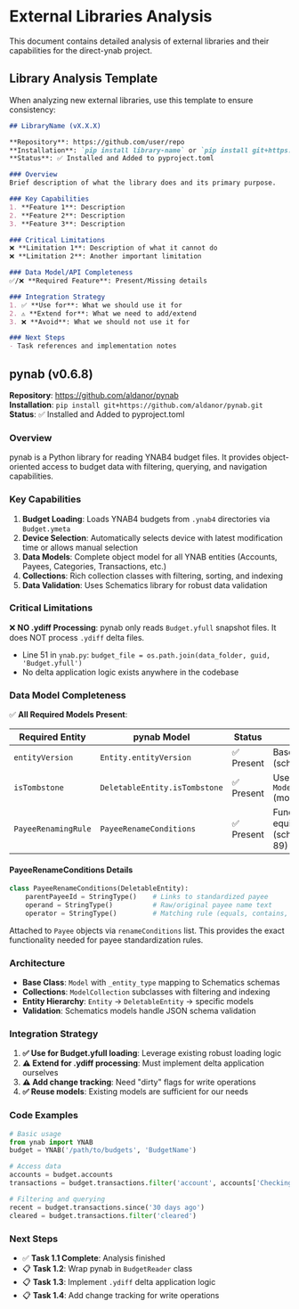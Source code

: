 # External Libraries Analysis

This document contains detailed analysis of external libraries and their capabilities for the direct-ynab project.

## Library Analysis Template

When analyzing new external libraries, use this template to ensure consistency:

```markdown
## LibraryName (vX.X.X)

**Repository**: https://github.com/user/repo
**Installation**: `pip install library-name` or `pip install git+https://...`
**Status**: ✅ Installed and Added to pyproject.toml

### Overview
Brief description of what the library does and its primary purpose.

### Key Capabilities
1. **Feature 1**: Description
2. **Feature 2**: Description
3. **Feature 3**: Description

### Critical Limitations
❌ **Limitation 1**: Description of what it cannot do
❌ **Limitation 2**: Another important limitation

### Data Model/API Completeness
✅/❌ **Required Feature**: Present/Missing details

### Integration Strategy
1. ✅ **Use for**: What we should use it for
2. ⚠️ **Extend for**: What we need to add/extend
3. ❌ **Avoid**: What we should not use it for

### Next Steps
- Task references and implementation notes
```

## pynab (v0.6.8)

**Repository**: https://github.com/aldanor/pynab  
**Installation**: `pip install git+https://github.com/aldanor/pynab.git`  
**Status**: ✅ Installed and Added to pyproject.toml

### Overview

pynab is a Python library for reading YNAB4 budget files. It provides object-oriented access to budget data with filtering, querying, and navigation capabilities.

### Key Capabilities

1. **Budget Loading**: Loads YNAB4 budgets from `.ynab4` directories via `Budget.ymeta`
2. **Device Selection**: Automatically selects device with latest modification time or allows manual selection
3. **Data Models**: Complete object model for all YNAB entities (Accounts, Payees, Categories, Transactions, etc.)
4. **Collections**: Rich collection classes with filtering, sorting, and indexing
5. **Data Validation**: Uses Schematics library for robust data validation

### Critical Limitations

❌ **NO .ydiff Processing**: pynab only reads `Budget.yfull` snapshot files. It does NOT process `.ydiff` delta files.
- Line 51 in `ynab.py`: `budget_file = os.path.join(data_folder, guid, 'Budget.yfull')`
- No delta application logic exists anywhere in the codebase

### Data Model Completeness

✅ **All Required Models Present**:

| Required Entity | pynab Model | Status | Notes |
|----------------|-------------|---------|--------|
| `entityVersion` | `Entity.entityVersion` | ✅ Present | Base entity field (schema.py:26) |
| `isTombstone` | `DeletableEntity.isTombstone` | ✅ Present | Used in `Model.is_valid` (models.py:57) |
| `PayeeRenamingRule` | `PayeeRenameConditions` | ✅ Present | Functionally equivalent (schema.py:85-89) |

#### PayeeRenameConditions Details

```python
class PayeeRenameConditions(DeletableEntity):
    parentPayeeId = StringType()    # Links to standardized payee
    operand = StringType()          # Raw/original payee name text  
    operator = StringType()         # Matching rule (equals, contains, etc.)
```

Attached to `Payee` objects via `renameConditions` list. This provides the exact functionality needed for payee standardization rules.

### Architecture

- **Base Class**: `Model` with `_entity_type` mapping to Schematics schemas
- **Collections**: `ModelCollection` subclasses with filtering and indexing
- **Entity Hierarchy**: `Entity` → `DeletableEntity` → specific models
- **Validation**: Schematics models handle JSON schema validation

### Integration Strategy

1. **✅ Use for Budget.yfull loading**: Leverage existing robust loading logic
2. **⚠️ Extend for .ydiff processing**: Must implement delta application ourselves
3. **⚠️ Add change tracking**: Need "dirty" flags for write operations
4. **✅ Reuse models**: Existing models are sufficient for our needs

### Code Examples

```python
# Basic usage
from ynab import YNAB
budget = YNAB('/path/to/budgets', 'BudgetName')

# Access data
accounts = budget.accounts
transactions = budget.transactions.filter('account', accounts['Checking'])

# Filtering and querying
recent = budget.transactions.since('30 days ago')
cleared = budget.transactions.filter('cleared')
```

### Next Steps

- ✅ **Task 1.1 Complete**: Analysis finished
- 📋 **Task 1.2**: Wrap pynab in `BudgetReader` class
- 📋 **Task 1.3**: Implement `.ydiff` delta application logic  
- 📋 **Task 1.4**: Add change tracking for write operations